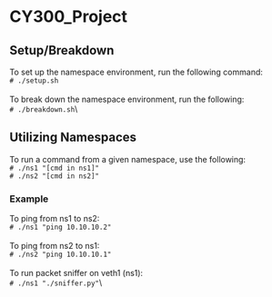 # CY300_Project

## Setup/Breakdown
To set up the namespace environment, run the following command:\
`# ./setup.sh`\
\
To break down the namespace environment, run the following:\
`# ./breakdown.sh`\

## Utilizing Namespaces
To run a command from a given namespace, use the following:\
`# ./ns1 "[cmd in ns1]"`\
`# ./ns2 "[cmd in ns2]"`

### Example
To ping from ns1 to ns2:\
`# ./ns1 "ping 10.10.10.2"`\
\
To ping from ns2 to ns1:\
`# ./ns2 "ping 10.10.10.1"`\
\
To run packet sniffer on veth1 (ns1):\
`# ./ns1 "./sniffer.py"`\
